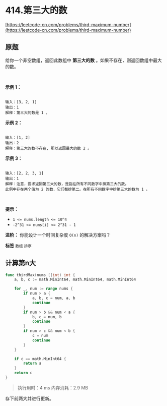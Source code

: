 # 414.第三大的数
[https://leetcode-cn.com/problems/third-maximum-number](https://leetcode-cn.com/problems/third-maximum-number) 
## 原题
给你一个非空数组，返回此数组中 **第三大的数** 。如果不存在，则返回数组中最大的数。

 

 **示例 1：** 

```

输入：[3, 2, 1]
输出：1
解释：第三大的数是 1 。
```
 **示例 2：** 

```

输入：[1, 2]
输出：2
解释：第三大的数不存在, 所以返回最大的数 2 。

```
 **示例 3：** 

```

输入：[2, 2, 3, 1]
输出：1
解释：注意，要求返回第三大的数，是指在所有不同数字中排第三大的数。
此例中存在两个值为 2 的数，它们都排第二。在所有不同数字中排第三大的数为 1 。
```
 

 **提示：** 
-  `1 <= nums.length <= 10^4` 
-  `-2^31 <= nums[i] <= 2^31 - 1` 
 

 **进阶：** 你能设计一个时间复杂度 `O(n)` 的解决方案吗？

 
**标签**
`数组` `排序` 


## 计算第n大
```go
func thirdMax(nums []int) int {
	a, b, c := math.MinInt64, math.MinInt64, math.MinInt64

	for _, num := range nums {
		if num > a {
			a, b, c = num, a, b
			continue
		}
		if num > b && num < a {
			b, c = num, b
			continue
		}
		if num > c && num < b {
			c = num
			continue
		}
	}

	if c == math.MinInt64 {
		return a
	}
	return c
}
```
>执行用时：4 ms
内存消耗：2.9 MB

存下前两大并进行更新。